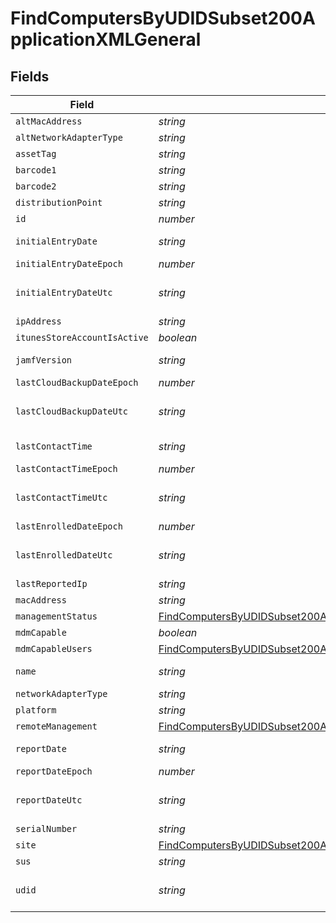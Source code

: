 # FindComputersByUDIDSubset200ApplicationXMLGeneral


## Fields

| Field                                                                                                                                                             | Type                                                                                                                                                              | Required                                                                                                                                                          | Description                                                                                                                                                       | Example                                                                                                                                                           |
| ----------------------------------------------------------------------------------------------------------------------------------------------------------------- | ----------------------------------------------------------------------------------------------------------------------------------------------------------------- | ----------------------------------------------------------------------------------------------------------------------------------------------------------------- | ----------------------------------------------------------------------------------------------------------------------------------------------------------------- | ----------------------------------------------------------------------------------------------------------------------------------------------------------------- |
| `altMacAddress`                                                                                                                                                   | *string*                                                                                                                                                          | :heavy_minus_sign:                                                                                                                                                | N/A                                                                                                                                                               | E0:AC:CB:97:36:G4                                                                                                                                                 |
| `altNetworkAdapterType`                                                                                                                                           | *string*                                                                                                                                                          | :heavy_minus_sign:                                                                                                                                                | N/A                                                                                                                                                               | IEEE80211                                                                                                                                                         |
| `assetTag`                                                                                                                                                        | *string*                                                                                                                                                          | :heavy_minus_sign:                                                                                                                                                | N/A                                                                                                                                                               |                                                                                                                                                                   |
| `barcode1`                                                                                                                                                        | *string*                                                                                                                                                          | :heavy_minus_sign:                                                                                                                                                | N/A                                                                                                                                                               |                                                                                                                                                                   |
| `barcode2`                                                                                                                                                        | *string*                                                                                                                                                          | :heavy_minus_sign:                                                                                                                                                | N/A                                                                                                                                                               |                                                                                                                                                                   |
| `distributionPoint`                                                                                                                                               | *string*                                                                                                                                                          | :heavy_minus_sign:                                                                                                                                                | N/A                                                                                                                                                               |                                                                                                                                                                   |
| `id`                                                                                                                                                              | *number*                                                                                                                                                          | :heavy_minus_sign:                                                                                                                                                | N/A                                                                                                                                                               | 1                                                                                                                                                                 |
| `initialEntryDate`                                                                                                                                                | *string*                                                                                                                                                          | :heavy_minus_sign:                                                                                                                                                | N/A                                                                                                                                                               | 2017-07-07 18:37:04                                                                                                                                               |
| `initialEntryDateEpoch`                                                                                                                                           | *number*                                                                                                                                                          | :heavy_minus_sign:                                                                                                                                                | N/A                                                                                                                                                               | 1499470624555                                                                                                                                                     |
| `initialEntryDateUtc`                                                                                                                                             | *string*                                                                                                                                                          | :heavy_minus_sign:                                                                                                                                                | N/A                                                                                                                                                               | 2017-07-07T18:37:04.555-0500                                                                                                                                      |
| `ipAddress`                                                                                                                                                       | *string*                                                                                                                                                          | :heavy_minus_sign:                                                                                                                                                | N/A                                                                                                                                                               | 10.1.1.1                                                                                                                                                          |
| `itunesStoreAccountIsActive`                                                                                                                                      | *boolean*                                                                                                                                                         | :heavy_minus_sign:                                                                                                                                                | N/A                                                                                                                                                               |                                                                                                                                                                   |
| `jamfVersion`                                                                                                                                                     | *string*                                                                                                                                                          | :heavy_minus_sign:                                                                                                                                                | N/A                                                                                                                                                               | 9.99.0-t1494340586                                                                                                                                                |
| `lastCloudBackupDateEpoch`                                                                                                                                        | *number*                                                                                                                                                          | :heavy_minus_sign:                                                                                                                                                | N/A                                                                                                                                                               | 1499470624555                                                                                                                                                     |
| `lastCloudBackupDateUtc`                                                                                                                                          | *string*                                                                                                                                                          | :heavy_minus_sign:                                                                                                                                                | N/A                                                                                                                                                               | 2017-07-07T18:37:04.555-0500                                                                                                                                      |
| `lastContactTime`                                                                                                                                                 | *string*                                                                                                                                                          | :heavy_minus_sign:                                                                                                                                                | N/A                                                                                                                                                               | 2017-07-07 18:37:04                                                                                                                                               |
| `lastContactTimeEpoch`                                                                                                                                            | *number*                                                                                                                                                          | :heavy_minus_sign:                                                                                                                                                | N/A                                                                                                                                                               | 1499470624555                                                                                                                                                     |
| `lastContactTimeUtc`                                                                                                                                              | *string*                                                                                                                                                          | :heavy_minus_sign:                                                                                                                                                | N/A                                                                                                                                                               | 2017-07-07T18:37:04.555-0500                                                                                                                                      |
| `lastEnrolledDateEpoch`                                                                                                                                           | *number*                                                                                                                                                          | :heavy_minus_sign:                                                                                                                                                | N/A                                                                                                                                                               | 1499470624555                                                                                                                                                     |
| `lastEnrolledDateUtc`                                                                                                                                             | *string*                                                                                                                                                          | :heavy_minus_sign:                                                                                                                                                | N/A                                                                                                                                                               | 2017-07-07T18:37:04.555-0500                                                                                                                                      |
| `lastReportedIp`                                                                                                                                                  | *string*                                                                                                                                                          | :heavy_minus_sign:                                                                                                                                                | N/A                                                                                                                                                               | 192.0.0.1                                                                                                                                                         |
| `macAddress`                                                                                                                                                      | *string*                                                                                                                                                          | :heavy_minus_sign:                                                                                                                                                | N/A                                                                                                                                                               | E0:AC:CB:97:36:G4                                                                                                                                                 |
| `managementStatus`                                                                                                                                                | [FindComputersByUDIDSubset200ApplicationXMLGeneralManagementStatus](../../models/operations/findcomputersbyudidsubset200applicationxmlgeneralmanagementstatus.md) | :heavy_minus_sign:                                                                                                                                                | N/A                                                                                                                                                               |                                                                                                                                                                   |
| `mdmCapable`                                                                                                                                                      | *boolean*                                                                                                                                                         | :heavy_minus_sign:                                                                                                                                                | N/A                                                                                                                                                               |                                                                                                                                                                   |
| `mdmCapableUsers`                                                                                                                                                 | [FindComputersByUDIDSubset200ApplicationXMLGeneralMdmCapableUsers](../../models/operations/findcomputersbyudidsubset200applicationxmlgeneralmdmcapableusers.md)   | :heavy_minus_sign:                                                                                                                                                | N/A                                                                                                                                                               |                                                                                                                                                                   |
| `name`                                                                                                                                                            | *string*                                                                                                                                                          | :heavy_minus_sign:                                                                                                                                                | Name of computer                                                                                                                                                  | Admins iMac                                                                                                                                                       |
| `networkAdapterType`                                                                                                                                              | *string*                                                                                                                                                          | :heavy_minus_sign:                                                                                                                                                | N/A                                                                                                                                                               | Ethernet                                                                                                                                                          |
| `platform`                                                                                                                                                        | *string*                                                                                                                                                          | :heavy_minus_sign:                                                                                                                                                | N/A                                                                                                                                                               | Mac                                                                                                                                                               |
| `remoteManagement`                                                                                                                                                | [FindComputersByUDIDSubset200ApplicationXMLGeneralRemoteManagement](../../models/operations/findcomputersbyudidsubset200applicationxmlgeneralremotemanagement.md) | :heavy_minus_sign:                                                                                                                                                | N/A                                                                                                                                                               |                                                                                                                                                                   |
| `reportDate`                                                                                                                                                      | *string*                                                                                                                                                          | :heavy_minus_sign:                                                                                                                                                | N/A                                                                                                                                                               | 2017-07-07 18:37:04                                                                                                                                               |
| `reportDateEpoch`                                                                                                                                                 | *number*                                                                                                                                                          | :heavy_minus_sign:                                                                                                                                                | N/A                                                                                                                                                               | 1499470624555                                                                                                                                                     |
| `reportDateUtc`                                                                                                                                                   | *string*                                                                                                                                                          | :heavy_minus_sign:                                                                                                                                                | N/A                                                                                                                                                               | 2017-07-07T18:37:04.555-0500                                                                                                                                      |
| `serialNumber`                                                                                                                                                    | *string*                                                                                                                                                          | :heavy_minus_sign:                                                                                                                                                | N/A                                                                                                                                                               | C02Q7KHTGFWF                                                                                                                                                      |
| `site`                                                                                                                                                            | [FindComputersByUDIDSubset200ApplicationXMLGeneralSite](../../models/operations/findcomputersbyudidsubset200applicationxmlgeneralsite.md)                         | :heavy_minus_sign:                                                                                                                                                | N/A                                                                                                                                                               |                                                                                                                                                                   |
| `sus`                                                                                                                                                             | *string*                                                                                                                                                          | :heavy_minus_sign:                                                                                                                                                | N/A                                                                                                                                                               |                                                                                                                                                                   |
| `udid`                                                                                                                                                            | *string*                                                                                                                                                          | :heavy_minus_sign:                                                                                                                                                | N/A                                                                                                                                                               | 55900BDC-347C-58B1-D249-F32244B11D30                                                                                                                              |